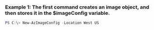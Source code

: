 ### Example 1: The first command creates an image object, and then stores it in the $imageConfig variable.
```powershell
PS C:\> New-AzImageConfig -Location West US
```


